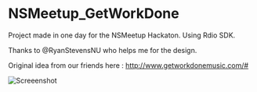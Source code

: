 NSMeetup_GetWorkDone
====================

Project made in one day for the NSMeetup Hackaton. Using Rdio SDK.

Thanks to @RyanStevensNU who helps me for the design.

Original idea from our friends here : http://www.getworkdonemusic.com/#

![Screeenshot](https://raw.github.com/rvirin/NSMeetup_GetWorkDone/master/images/screenshot.png)